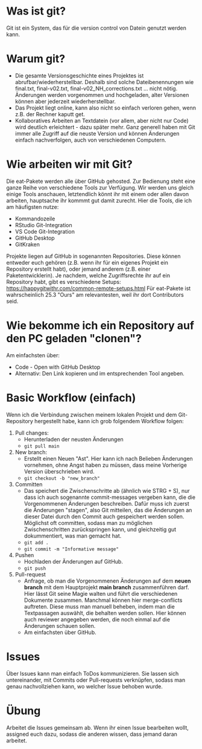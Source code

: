 # Was ist git?
Git ist ein System, das für die version control von Datein genutzt werden kann. 

# Warum git?
* Die gesamte Versionsgeschichte eines Projektes ist abrufbar/wiederherstellbar. Deshalb sind solche Dateibenennungen wie final.txt, final-v02.txt, final-v02_NH_corrections.txt ... nicht nötig. Änderungen werden vorgenommen und hochgeladen, alter Versionen können aber jederzeit wiederherstellbar.
* Das Projekt liegt online, kann also nicht so einfach verloren gehen, wenn z.B. der Rechner kaputt get.
* Kollaboratives Arbeiten an Textdatein (vor allem, aber nicht nur Code) wird deutlich erleichtert - dazu später mehr. Ganz generell haben mit Git immer alle Zugriff auf die neuste Version und können Änderungen einfach nachverfolgen, auch von verschiedenen Computern.

# Wie arbeiten wir mit Git?
Die eat-Pakete werden alle über GitHub gehosted. Zur Bedienung steht eine ganze Reihe von verschiedene Tools zur Verfügung. Wir werden uns gleich einige Tools anschauen, letztendlich könnt ihr mit einem oder allen davon arbeiten, hauptsache ihr kommmt gut damit zurecht.
Hier die Tools, die ich am häufigsten nutze:
* Kommandozeile
* RStudio Git-Integration
* VS Code Git-Integration
* GitHub Desktop
* GitKraken

Projekte liegen auf GitHub in sogenannten Repositories. Diese können entweder euch gehören (z.B. wenn ihr für ein eigenes Projekt ein Repository erstellt habt), oder jemand anderem (z.B. einer Paketentwicklerin). 
Je nachdem, welche Zugriffsrechte ihr auf ein Repository habt, gibt es verschiedene Setups: https://happygitwithr.com/common-remote-setups.html
Für eat-Pakete ist wahrscheinlich 25.3 "Ours" am relevantesten, weil ihr dort Contributors seid. 

# Wie bekomme ich ein Repository auf den PC geladen "clonen"?
Am einfachsten über:
- Code - Open with GitHub Desktop
- Alternativ: Den Link kopieren und im entsprechenden Tool angeben. 

# Basic Workflow (einfach)
Wenn ich die Verbindung zwischen meinem lokalen Projekt und dem Git-Repository hergestellt habe, kann ich grob folgendem Workflow folgen: 
1) Pull changes:
   - Herunterladen der neusten Änderungen
   - `git pull main`
2) New branch:
   - Erstellt einen Neuen "Ast". Hier kann ich nach Belieben Änderungen vornehmen, ohne Angst haben zu müssen, dass meine Vorherige Version überschrieben wird.
   - `git checkout -b "new_branch"`
3) Committen
   - Das speichert die Zwischenschritte ab (ähnlich wie STRG + S), nur dass ich auch sogenannte commit-messages vergeben kann, die die Vorgenommenen Änderungen beschreiben. Dafür muss ich zuerst die Änderungen "stagen", also Git mitteilen, das die Änderungen an dieser Datei durch den Commit auch gespeichert werden sollen. Möglichst oft committen, sodass man zu möglichen Zwischenschritten zurückspringen kann, und gleichzeitig gut dokummentiert, was man gemacht hat. 
   - `git add .`
   - `git commit -m "Informative message"`
4) Pushen
   - Hochladen der Änderungen auf GitHub.
   - `git push`
5) Pull-request
   - Anfrage, ob man die Vorgenommenen Änderungen auf dem **neuen branch** mit dem Hauptprojekt **main branch** zusammenführen darf. Hier lässt Git seine Magie walten und führt die verschiedenen Dokumente zusammen. Manchmal können hier merge-conflicts auftreten. Diese muss man manuell beheben, indem man die Textpassagen auswählt, die behalten werden sollen. Hier können auch reviewer angegeben werden, die noch einmal auf die Änderungen schauen sollen. 
   - Am einfachsten über GitHub.

# Issues
Über Issues kann man einfach ToDos kommunizieren. Sie lassen sich untereinander, mit Commits oder Pull-requests verknüpfen, sodass man genau nachvollziehen kann, wo welcher Issue behoben wurde.

# Übung
Arbeitet die Issues gemeinsam ab. Wenn ihr einen Issue bearbeiten wollt, assigned euch dazu, sodass die anderen wissen, dass jemand daran arbeitet. 
